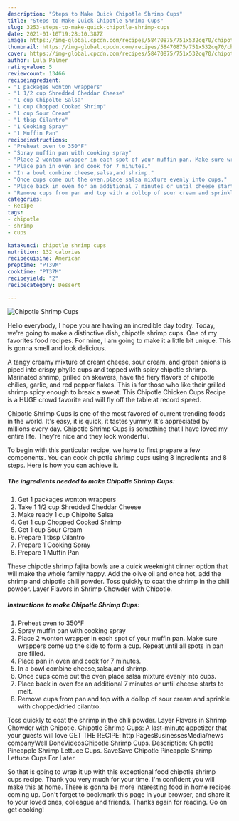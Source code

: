 ```yaml
---
description: "Steps to Make Quick Chipotle Shrimp Cups"
title: "Steps to Make Quick Chipotle Shrimp Cups"
slug: 3253-steps-to-make-quick-chipotle-shrimp-cups
date: 2021-01-10T19:28:10.387Z
image: https://img-global.cpcdn.com/recipes/58470875/751x532cq70/chipotle-shrimp-cups-recipe-main-photo.jpg
thumbnail: https://img-global.cpcdn.com/recipes/58470875/751x532cq70/chipotle-shrimp-cups-recipe-main-photo.jpg
cover: https://img-global.cpcdn.com/recipes/58470875/751x532cq70/chipotle-shrimp-cups-recipe-main-photo.jpg
author: Lula Palmer
ratingvalue: 5
reviewcount: 13466
recipeingredient:
- "1 packages wonton wrappers"
- "1 1/2 cup Shredded Cheddar Cheese"
- "1 cup Chipolte Salsa"
- "1 cup Chopped Cooked Shrimp"
- "1 cup Sour Cream"
- "1 tbsp Cilantro"
- "1 Cooking Spray"
- "1 Muffin Pan"
recipeinstructions:
- "Preheat oven to 350°F"
- "Spray muffin pan with cooking spray"
- "Place 2 wonton wrapper in each spot of your muffin pan. Make sure wrappers come up the side to form a cup. Repeat until all spots in pan are filled."
- "Place pan in oven and cook for 7 minutes."
- "In a bowl combine cheese,salsa,and shrimp."
- "Once cups come out the oven,place salsa mixture evenly into cups."
- "Place back in oven for an additional 7 minutes or until cheese starts to melt."
- "Remove cups from pan and top with a dollop of sour cream and sprinkle with chopped/dried cilantro."
categories:
- Recipe
tags:
- chipotle
- shrimp
- cups

katakunci: chipotle shrimp cups 
nutrition: 132 calories
recipecuisine: American
preptime: "PT39M"
cooktime: "PT37M"
recipeyield: "2"
recipecategory: Dessert

---
```



![Chipotle Shrimp Cups](https://img-global.cpcdn.com/recipes/58470875/751x532cq70/chipotle-shrimp-cups-recipe-main-photo.jpg)

Hello everybody, I hope you are having an incredible day today. Today, we're going to make a distinctive dish, chipotle shrimp cups. One of my favorites food recipes. For mine, I am going to make it a little bit unique. This is gonna smell and look delicious.

A tangy creamy mixture of cream cheese, sour cream, and green onions is piped into crispy phyllo cups and topped with spicy chipotle shrimp. Marinated shrimp, grilled on skewers, have the fiery flavors of chipotle chilies, garlic, and red pepper flakes. This is for those who like their grilled shrimp spicy enough to break a sweat. This Chipotle Chicken Cups Recipe is a HUGE crowd favorite and will fly off the table at record speed.

Chipotle Shrimp Cups is one of the most favored of current trending foods in the world. It's easy, it is quick, it tastes yummy. It's appreciated by millions every day. Chipotle Shrimp Cups is something that I have loved my entire life. They're nice and they look wonderful.


To begin with this particular recipe, we have to first prepare a few components. You can cook chipotle shrimp cups using 8 ingredients and 8 steps. Here is how you can achieve it.

<!--inarticleads1-->

##### The ingredients needed to make Chipotle Shrimp Cups:

1. Get 1 packages wonton wrappers
1. Take 1 1/2 cup Shredded Cheddar Cheese
1. Make ready 1 cup Chipolte Salsa
1. Get 1 cup Chopped Cooked Shrimp
1. Get 1 cup Sour Cream
1. Prepare 1 tbsp Cilantro
1. Prepare 1 Cooking Spray
1. Prepare 1 Muffin Pan


These chipotle shrimp fajita bowls are a quick weeknight dinner option that will make the whole family happy. Add the olive oil and once hot, add the shrimp and chipotle chili powder. Toss quickly to coat the shrimp in the chili powder. Layer Flavors in Shrimp Chowder with Chipotle. 

<!--inarticleads2-->

##### Instructions to make Chipotle Shrimp Cups:

1. Preheat oven to 350°F
1. Spray muffin pan with cooking spray
1. Place 2 wonton wrapper in each spot of your muffin pan. Make sure wrappers come up the side to form a cup. Repeat until all spots in pan are filled.
1. Place pan in oven and cook for 7 minutes.
1. In a bowl combine cheese,salsa,and shrimp.
1. Once cups come out the oven,place salsa mixture evenly into cups.
1. Place back in oven for an additional 7 minutes or until cheese starts to melt.
1. Remove cups from pan and top with a dollop of sour cream and sprinkle with chopped/dried cilantro.


Toss quickly to coat the shrimp in the chili powder. Layer Flavors in Shrimp Chowder with Chipotle. Chipotle Shrimp Cups: A last-minute appetizer that your guests will love GET THE RECIPE: http PagesBusinessesMedia/news companyWell DoneVideosChipotle Shrimp Cups. Description: Chipotle Pineapple Shrimp Lettuce Cups. SaveSave Chipotle Pineapple Shrimp Lettuce Cups For Later. 

So that is going to wrap it up with this exceptional food chipotle shrimp cups recipe. Thank you very much for your time. I'm confident you will make this at home. There is gonna be more interesting food in home recipes coming up. Don't forget to bookmark this page in your browser, and share it to your loved ones, colleague and friends. Thanks again for reading. Go on get cooking!
